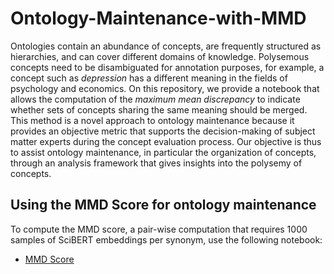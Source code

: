 # Ontology-Maintenance-with-MMD
Ontologies contain an abundance of concepts, are frequently structured as hierarchies, and can cover different domains of knowledge. Polysemous concepts need to be disambiguated for annotation purposes, for example, a concept such as _depression_ has a different meaning in the fields of psychology and economics. On this repository, we provide a notebook that allows the computation of the _maximum mean discrepancy_ to indicate whether sets of concepts sharing the same meaning should be merged. This method is a novel approach to ontology maintenance because it provides an objective metric that supports the decision-making of subject matter experts during the concept evaluation process. Our objective is thus to assist ontology maintenance, in particular the organization of concepts, through an analysis framework that gives insights into the polysemy of concepts. 


## Using the MMD Score for ontology maintenance
To compute the MMD score, a pair-wise computation that requires 1000 samples of SciBERT embeddings per synonym, use the following notebook:

* [MMD Score](https://github.com/curiousseikatsu/Ontology-Maintenance-with-MMD/blob/main/MMD_Ontology_Maintenance.ipynb)


